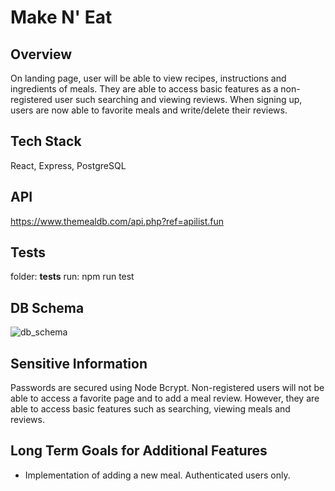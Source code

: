# Make N' Eat

## Overview
On landing page, user will be able to view recipes, instructions and ingredients of meals. 
They are able to access basic features as a non-registered user such searching and viewing
reviews. When signing up, users are now able to favorite meals and write/delete their reviews.

## Tech Stack
React, Express, PostgreSQL

## API
https://www.themealdb.com/api.php?ref=apilist.fun

## Tests
folder: __tests__
run: npm run test

## DB Schema
![db_schema](https://user-images.githubusercontent.com/92338813/206578616-1d3e5924-b396-4bd0-bcf1-21d7e5bf541d.jpg)

## Sensitive Information
Passwords are secured using Node Bcrypt. Non-registered users will not be able to access a favorite page and to add a meal review. However, they are able to access basic features such as searching, viewing meals and reviews.

## Long Term Goals for Additional Features
* Implementation of adding a new meal. Authenticated users only. 
